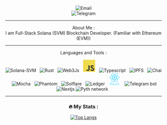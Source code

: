 <div align="center">
  <div id="header" align="center">
<!--     <img src="https://gifdb.com/images/high/ethereum-crypto-currency-ze5wridyq212wbi8.webp" width="500"/> -->

  <!--   <p>
        <strong>
          In The Solana We Believe
        </strong>
    </p> -->
  </div>

  <br />

  <div id="badges" align="center">
    <img src="https://img.shields.io/badge/email-poor123mn%40gmail.com-blue" alt="Email" title="poor123mn@gmail.com"/>
  </div>

  <div id="badges" align="center">
    <img src="https://img.shields.io/badge/telegram-@pooriaSol-yellow" alt="Telegram" title="@pooriaSol"/>
  </div>

  ---

  About Me :
  <br />
  I am Full-Stack Solana (SVM) Blockchain Developer. (Familiar with Ethereum (EVM))

  ---

 Languages and Tools :
  <br />
  <div align="center">
    <img src="https://solana.com/src/img/branding/solanaLogo.svg" title="Solana" alt="Solana-SVM" width="120" height="40"/>&nbsp;&nbsp;
    <img src="https://upload.wikimedia.org/wikipedia/commons/thumb/d/d5/Rust_programming_language_black_logo.svg/1024px-Rust_programming_language_black_logo.svg.png" title="Rust" alt="Rust" width="40" height="40"/>&nbsp;&nbsp;
    <img src="https://github.com/web3/web3.js/blob/1.x/assets/logo/web3js.jpg" title="solana-web3.js" alt="Web3Js" width="40" height="40"/>&nbsp;&nbsp;
    <img src="https://github.com/devicons/devicon/blob/master/icons/javascript/javascript-original.svg" title="JavaScript" alt="JavaScript" width="40" height="40"/>&nbsp;&nbsp;
    <img src="https://cdn.worldvectorlogo.com/logos/typescript.svg" title="Typescript" alt="Typescript" width="40" height="40"/>&nbsp;&nbsp;
    <img src="https://docs.ipfs.tech/images/ipfs-logo.svg" title="IPFS" alt="IPFS" width="40" height="40"/>&nbsp;&nbsp;
    <img src="https://simpleicons.org/icons/chai.svg" title="Chai" alt="Chai" width="40" height="40"/>&nbsp;&nbsp;
    <img src="https://simpleicons.org/icons/mocha.svg" title="Mocha" alt="Mocha" width="40" height="40"/>&nbsp;&nbsp;
    <img src="https://3632261023-files.gitbook.io/~/files/v0/b/gitbook-x-prod.appspot.com/o/spaces%2F-MVOiF6Zqit57q_hxJYp%2Fuploads%2FHEjleywo9QOnfYebBPCZ%2FPhantom_SVG_Icon.svg?alt=media&token=71b80a0a-def7-4f98-ae70-5e0843fdaaec" title="Phantom" alt="Phantom" width="40" height="40"/>&nbsp;&nbsp;
    <img src="https://304015554-files.gitbook.io/~/files/v0/b/gitbook-x-prod.appspot.com/o/spaces%2F-Mgv3_8586v0mVL4zZax%2Ficon%2FWvDTo0Kodwa4awPEQrsO%2Fflarelogo.png?alt=media&token=b115a1f0-a543-4a49-828a-e3ede684055e" title="Solflare" alt="Solflare" width="40" height="40"/>&nbsp;&nbsp;
    <img src="https://encrypted-tbn0.gstatic.com/images?q=tbn:ANd9GcSUYaVoLf82CBcm2vRYu4czfQQnpeGG9FFngtd0XKoO7w&s" title="Ledger" alt="Ledger" width="40" height="40"/>&nbsp;&nbsp;
    <img src="https://github.com/devicons/devicon/blob/master/icons/react/react-original-wordmark.svg" title="React-JS" alt="React-JS" width="40" height="40"/>&nbsp;&nbsp;
    <img src="https://encrypted-tbn0.gstatic.com/images?q=tbn:ANd9GcQCodCp-cYwcl3YZM49XsRf7VAmUnvJ_y21NQ&s" title="Telegram bot" alt="Telegram bot" width="40" height="40"/>&nbsp;&nbsp;
    <img src="https://encrypted-tbn0.gstatic.com/images?q=tbn:ANd9GcSV9uzErWz9EXqZDxZ5lP9aYpMz8eK6rr5X3w&s" title="Nextjs" alt="Nextjs" width="45" height="45"/>
    <img src="https://assets-global.website-files.com/6364e65656ab107e465325d2/63fce301f958a11be44ee780_trJIyRHle-zMiKV00iwgIa4zO8W9y5cmH2YTHt9ZnDU.jpeg" title="Pyth network" alt="Pyth network" width="45" height="45"/>&nbsp;&nbsp;
  </div>

  ---

  ### :fire: My Stats :
  [![Top Langs](https://github-readme-stats.vercel.app/api/top-langs/?username=pooriagg&layout=compact&theme=vision-friendly-dark)](https://github.com/anuraghazra/github-readme-stats)
</div>
